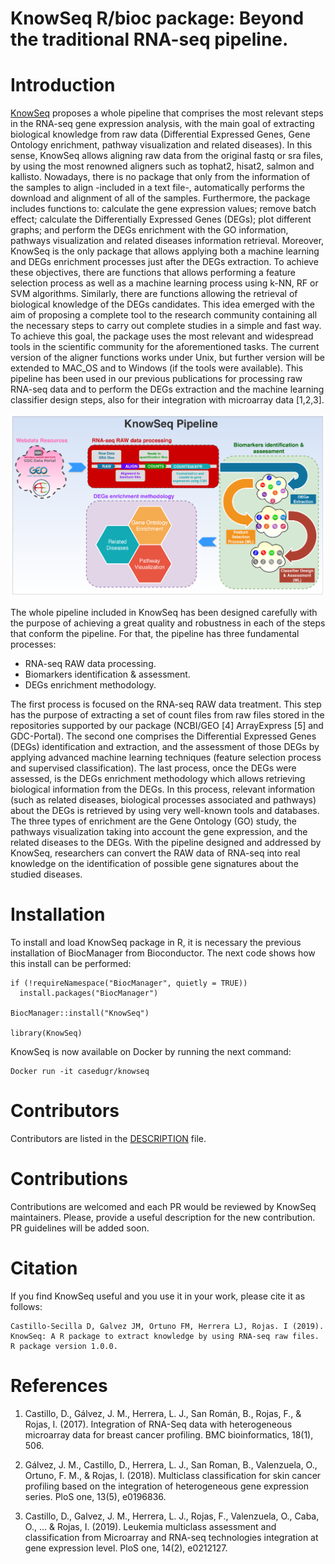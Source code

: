 # KnowSeq R/bioc package: Beyond the traditional RNA-seq pipeline.

# Introduction

[KnowSeq](https://bioconductor.org/packages/release/bioc/html/KnowSeq.html) proposes a whole pipeline that comprises the most relevant steps in the RNA-seq gene expression analysis, with the main goal of extracting biological knowledge from raw data (Differential Expressed Genes, Gene Ontology enrichment, pathway visualization and related diseases). In this sense, KnowSeq allows aligning raw data from the original fastq or sra files, by using the most renowned aligners such as tophat2, hisat2, salmon and kallisto. Nowadays, there is no package that only from the information of the samples to align -included in a text file-, automatically performs the download and alignment of all of the samples. Furthermore, the package includes functions to: calculate the gene expression values; remove batch effect; calculate the Differentially Expressed Genes (DEGs); plot different graphs; and perform the DEGs enrichment with the GO information, pathways visualization and related diseases information retrieval. Moreover, KnowSeq is the only package that allows applying both a machine learning and DEGs enrichment processes just after the DEGs extraction. To achieve these objectives, there are functions that allows performing a feature selection process as well as a machine learning process using k-NN, RF or SVM algorithms. Similarly, there are functions allowing the retrieval of biological knowledge of the DEGs candidates. This idea emerged with the aim of proposing a complete tool to the research community containing all the necessary steps to carry out complete studies in a simple and fast way. To achieve this goal, the package uses the most relevant and widespread tools in the scientific community for the aforementioned tasks. The current version of the aligner functions works under Unix, but further version will be extended to MAC_OS and to Windows (if the tools were available). This pipeline has been used in our previous publications for processing raw RNA-seq data and to perform the DEGs extraction and the machine learning classifier design steps, also for their integration with microarray data [1,2,3].

![](https://github.com/CasedUgr/KnowSeq/blob/master/vignettes/KnowSeqPipeline.png)

The whole pipeline included in KnowSeq has been designed carefully with the purpose of achieving a great quality and robustness in each of the steps that conform the pipeline. For that, the pipeline has three fundamental processes:

- RNA-seq RAW data processing.
- Biomarkers identification & assessment.
- DEGs enrichment methodology.

The first process is focused on the RNA-seq RAW data treatment. This step has the purpose of extracting a set of count files from raw files stored in the repositories supported by our package (NCBI/GEO [4] ArrayExpress [5] and GDC-Portal). The second one comprises the Differential Expressed Genes (DEGs) identification and extraction, and the assessment of those DEGs by applying advanced machine learning techniques (feature selection process and supervised classification). The last process, once the DEGs were assessed, is the DEGs enrichment methodology which allows retrieving biological information from the DEGs. In this process, relevant information (such as related diseases, biological processes associated and pathways) about the DEGs is retrieved by using very well-known tools and databases. The three types of enrichment are the Gene Ontology (GO) study, the pathways visualization taking into account the gene expression, and the related diseases to the DEGs.
With the pipeline designed and addressed by KnowSeq, researchers can convert the RAW data of RNA-seq into real knowledge on the identification of possible gene signatures about the studied diseases.

# Installation
To install and load KnowSeq package in R, it is necessary the previous installation of BiocManager from Bioconductor. The next code shows how this install can be performed:

```{r, eval=FALSE}
if (!requireNamespace("BiocManager", quietly = TRUE))
  install.packages("BiocManager")
  
BiocManager::install("KnowSeq")

library(KnowSeq)
```

KnowSeq is now available on Docker by running the next command:

```
Docker run -it casedugr/knowseq
```

# Contributors

Contributors are listed in the [DESCRIPTION](https://github.com/CasedUgr/KnowSeq/blob/master/DESCRIPTION) file.

# Contributions

Contributions are welcomed and each PR would be reviewed by KnowSeq maintainers. Please, provide a useful description for the new contribution. PR guidelines will be added soon.

# Citation

If you find KnowSeq useful and you use it in your work, please cite it as follows:

```
Castillo-Secilla D, Galvez JM, Ortuno FM, Herrera LJ, Rojas. I (2019). KnowSeq: A R package to extract knowledge by using RNA-seq raw files. R package version 1.0.0. 
```
# References

1. Castillo, D., Gálvez, J. M., Herrera, L. J., San Román, B., Rojas, F., & Rojas, I. (2017). Integration of RNA-Seq data with heterogeneous microarray data for breast cancer profiling. BMC bioinformatics, 18(1), 506.

2. Gálvez, J. M., Castillo, D., Herrera, L. J., San Roman, B., Valenzuela, O., Ortuno, F. M., & Rojas, I. (2018). Multiclass classification for skin cancer profiling based on the integration of heterogeneous gene expression series. PloS one, 13(5), e0196836.

3. Castillo, D., Galvez, J. M., Herrera, L. J., Rojas, F., Valenzuela, O., Caba, O., ... & Rojas, I. (2019). Leukemia multiclass assessment and classification from Microarray and RNA-seq technologies integration at gene expression level. PloS one, 14(2), e0212127.